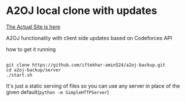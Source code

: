 # A2OJ local clone with updates

[The Actual Site is here](./server/)

A2OJ functionality with client side updates based on Codeforces API

how to get it running

```

git clone https://github.com/iftekhar-amin524/a2oj-backup.git
cd a2oj-backup/server
./start.sh

```

It's just a static serving of files so you can use any server in place of the given default(`python -m SimpleHTTPServer`)
